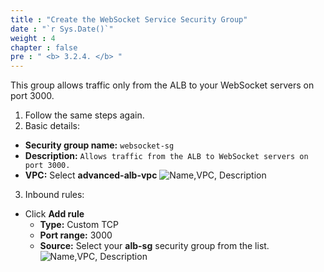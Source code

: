```yaml
---
title : "Create the WebSocket Service Security Group"
date : "`r Sys.Date()`"
weight : 4
chapter : false
pre : " <b> 3.2.4. </b> "
---
```

This group allows traffic only from the ALB to your WebSocket servers on port 3000.
1. Follow the same steps again.
2. Basic details:
  - **Security group name:** `websocket-sg`
  - **Description:** `Allows traffic from the ALB to WebSocket servers on port 3000.`
  - **VPC:** Select **advanced-alb-vpc**
![Name,VPC, Description](/images/3-VPCSetup/3.2-CreateSecurityGroup/3.2.4-WebSockerServiceSG/01-BasicConfig.png)
3. Inbound rules:
  - Click **Add rule**
    - **Type:** Custom TCP
    - **Port range:** 3000
    - **Source:** Select your **alb-sg** security group from the list.
![Name,VPC, Description](/images/3-VPCSetup/3.2-CreateSecurityGroup/3.2.4-WebSockerServiceSG/02-InboundRule.png)